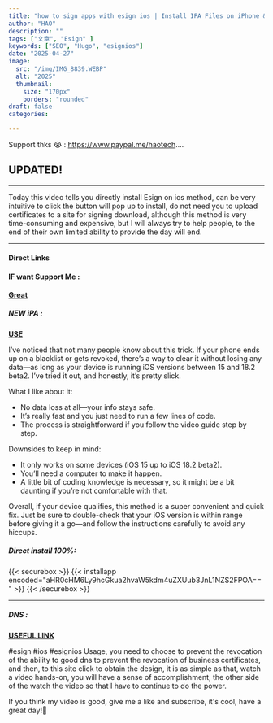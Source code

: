 ```yaml
---
title: "how to sign apps with esign ios | Install IPA Files on iPhone & iPad no PC & jailbreak no revoke NEW"
author: "HAO"
description: ""
tags: ["文章", "Esign" ]
keywords: ["SEO", "Hugo", "esignios"]
date: "2025-04-27"
image:
  src: "/img/IMG_8839.WEBP"
  alt: "2025"
  thumbnail:
    size: "170px"
    borders: "rounded"
draft: false
categories:

---
```


Support thks 😭 : https://www.paypal.me/haotech....
<!--more-->

## **UPDATED!**

---

Today this video tells you directly install Esign on ios method, can be very intuitive to click the button will pop up to install, do not need you to upload certificates to a site for signing download, although this method is very time-consuming and expensive, but I will always try to help people, to the end of their own limited ability to provide the day will end.

---

#### **Direct Links**

#### **<and font style="background: "> IF want Support Me :</font>** 
**[ Great](https://www.paypal.me/haotech)**

##### **<and font style="background: "> NEW iPA : </font>** 
**[  USE](https://www.patreon.com/hao8?utm_medium=unknown&utm_source=join_link&utm_campaign=creatorshare_creator&utm_content=copyLink)**

I’ve noticed that not many people know about this trick. If your phone ends up on a blacklist or gets revoked, there’s a way to clear it without losing any data—as long as your device is running iOS versions between 15 and 18.2 beta2. I’ve tried it out, and honestly, it’s pretty slick.

What I like about it:

- No data loss at all—your info stays safe.
- It’s really fast and you just need to run a few lines of code.
- The process is straightforward if you follow the video guide step by step.

Downsides to keep in mind:

- It only works on some devices (iOS 15 up to iOS 18.2 beta2).
- You’ll need a computer to make it happen.
- A little bit of coding knowledge is necessary, so it might be a bit daunting if you’re not comfortable with that.

Overall, if your device qualifies, this method is a super convenient and quick fix. Just be sure to double-check that your iOS version is within range before giving it a go—and follow the instructions carefully to avoid any hiccups.


##### **<font style="background:  "> Direct install 100%:</font>** 

{{< securebox >}}
{{< installapp encoded="aHR0cHM6Ly9hcGkua2hvaW5kdm4uZXUub3JnL1NZS2FPOA==" >}}
{{< /securebox >}}

---

##### **<font style="background:  "> DNS :</font>** 
**[ USEFUL LINK](https://www.mediafire.com/file/afijmpqtgffu92p/Toasty+DNS+V1.mobileconfig)**

#esign #ios #esignios
Usage, you need to choose to prevent the revocation of the ability to good dns to prevent the revocation of business certificates, and then, to this site click to obtain the design, it is as simple as that, watch a video hands-on, you will have a sense of accomplishment, the other side of the watch the video so that I have to continue to do the power.

If you think my video is good, give me a like and subscribe, it's cool, have a great day!🤗


